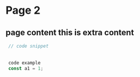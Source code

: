 # Page 2
## page content this is extra content
```javascript
 // code snippet
 
 
 code example
 const a1 = 1;
```

